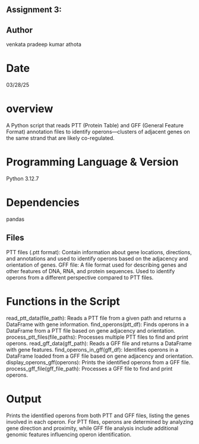 ## Assignment 3:

## Author
venkata pradeep kumar athota

# Date
03/28/25


# overview

A Python script that reads PTT (Protein Table) and GFF (General Feature Format) annotation files to identify operons—clusters of adjacent genes on the same strand that are likely co-regulated.

# Programming Language & Version
Python 3.12.7

# Dependencies
pandas


## Files

PTT files (.ptt format): Contain information about gene locations, directions, and annotations and used to identify operons based on the adjacency and orientation of genes.
GFF file: A file format used for describing genes and other features of DNA, RNA, and protein sequences. Used to identify operons from a different perspective compared to PTT files.

# Functions in the Script

read_ptt_data(file_path): Reads a PTT file from a given path and returns a DataFrame with gene information.
find_operons(ptt_df): Finds operons in a DataFrame from a PTT file based on gene adjacency and orientation.
process_ptt_files(file_paths): Processes multiple PTT files to find and print operons.
read_gff_data(gff_path): Reads a GFF file and returns a DataFrame with gene features.
find_operons_in_gff(gff_df): Identifies operons in a DataFrame loaded from a GFF file based on gene adjacency and orientation.
display_operons_gff(operons): Prints the identified operons from a GFF file.
process_gff_file(gff_file_path): Processes a GFF file to find and print operons.

# Output
Prints the identified operons from both PTT and GFF files, listing the genes involved in each operon. For PTT files, operons are determined by analyzing gene direction and proximity, while GFF file analysis include additional genomic features influencing operon identification.

